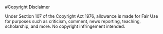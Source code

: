 #Copyright Disclaimer

Under Section 107 of the Copyright Act 1976, allowance is made for Fair Use for purposes such as criticism, comment, news reporting, teaching, scholarship, and more. No copyright infringement intended.
